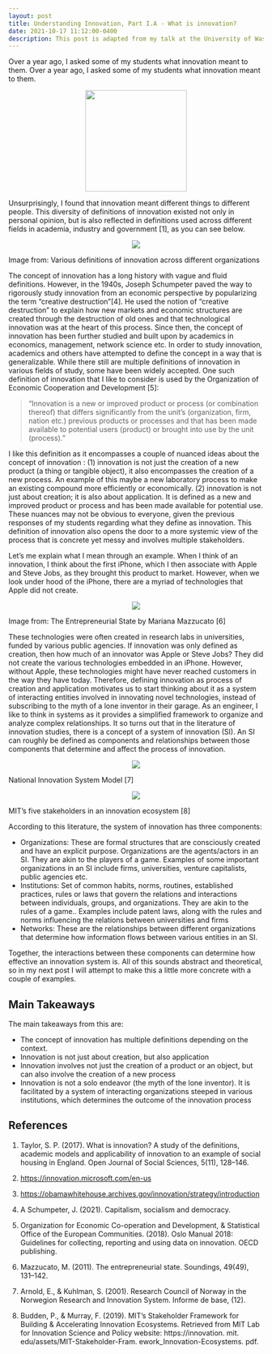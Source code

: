 ```yaml
---
layout: post
title: Understanding Innovation, Part I.A - What is innovation?
date: 2021-10-17 11:12:00-0400
description: This post is adapted from my talk at the University of Washington’s Department of Electrical and Computer Engineering.
---
```


Over a year ago, I asked some of my students what innovation meant to them. Over a year ago, I asked some of my students what innovation meant to them.

<p style="text-align:center;"><img src="{{ site.baseurl }}/assets/img/def_innovation.png" height= "200" width = "200"></p>

Unsurprisingly, I found that innovation meant different things to different people. This diversity of definitions of innovation existed not only in personal opinion, but is also reflected in definitions used across different fields in academia, industry and government [1], as you can see below.

<p style="text-align:center;"><img src="{{ site.baseurl }}/assets/img/def_innovation2.png"></p>
<div class="caption">
     Image from: Various definitions of innovation across different organizations
</div>

The concept of innovation has a long history with vague and fluid definitions. However, in the 1940s, Joseph Schumpeter paved the way to rigorously study innovation from an economic perspective by popularizing the term “creative destruction”[4]. He used the notion of “creative destruction” to explain how new markets and economic structures are created through the destruction of old ones and that technological innovation was at the heart of this process. Since then, the concept of innovation has been further studied and built upon by academics in economics, management, network science etc.
In order to study innovation, academics and others have attempted to define the concept in a way that is generalizable. While there still are multiple definitions of innovation in various fields of study, some have been widely accepted. One such definition of innovation that I like to consider is used by the Organization of Economic Cooperation and Development [5]:

<blockquote>
“Innovation is a new or improved product or process (or combination thereof) that differs significantly from the unit’s (organization, firm, nation etc.) previous products or processes and that has been made available to potential users (product) or brought into use by the unit (process).”
</blockquote>

I like this definition as it encompasses a couple of nuanced ideas about the concept of innovation : (1) innovation is not just the creation of a new product (a thing or tangible object), it also encompasses the creation of a new process. An example of this maybe a new laboratory process to make an existing compound more efficiently or economically. (2) innovation is not just about creation; it is also about application. It is defined as a new and improved product or process and has been made available for potential use. These nuances may not be obvious to everyone, given the previous responses of my students regarding what they define as innovation. This definition of innovation also opens the door to a more systemic view of the process that is concrete yet messy and involves multiple stakeholders.

Let’s me explain what I mean through an example. When I think of an innovation, I think about the first iPhone, which I then associate with Apple and Steve Jobs, as they brought this product to market. However, when we look under hood of the iPhone, there are a myriad of technologies that Apple did not create.

<p style="text-align:center;"><img src="{{ site.baseurl }}/assets/img/iphone_innovation.png"></p>
<div class="caption">
     Image from: The Entrepreneurial State by Mariana Mazzucato [6]
</div>

These technologies were often created in research labs in universities, funded by various public agencies. If innovation was only defined as creation, then how much of an innovator was Apple or Steve Jobs? They did not create the various technologies embedded in an iPhone. However, without Apple, these technologies might have never reached customers in the way they have today. Therefore, defining innovation as process of creation and application motivates us to start thinking about it as a system of interacting entities involved in innovating novel technologies, instead of subscribing to the myth of a lone inventor in their garage.
As an engineer, I like to think in systems as it provides a simplified framework to organize and analyze complex relationships. It so turns out that in the literature of innovation studies, there is a concept of a system of innovation (SI). An SI can roughly be defined as components and relationships between those components that determine and affect the process of innovation.

<p style="text-align:center;"><img src="{{ site.baseurl }}/assets/img/NIS.png"></p>
<div class="caption">
     National Innovation System Model [7] 
</div>
<p style="text-align:center;"><img src="{{ site.baseurl }}/assets/img/MIT.png"></p>
<div class="caption">
     MIT’s five stakeholders in an innovation ecosystem [8]
</div>

According to this literature, the system of innovation has three components:

* Organizations: These are formal structures that are consciously created and have an explicit purpose. Organizations are the agents/actors in an SI. They are akin to the players of a game. Examples of some important organizations in an SI include firms, universities, venture capitalists, public agencies etc.
* Institutions: Set of common habits, norms, routines, established practices, rules or laws that govern the relations and interactions between individuals, groups, and organizations. They are akin to the rules of a game.. Examples include patent laws, along with the rules and norms influencing the relations between universities and firms
* Networks: These are the relationships between different organizations that determine how information flows between various entities in an SI.

Together, the interactions between these components can determine how effective an innovation system is. All of this sounds abstract and theoretical, so in my next post I will attempt to make this a little more concrete with a couple of examples.

## Main Takeaways
The main takeaways from this are: 

* The concept of innovation has multiple definitions depending on the context.
* Innovation is not just about creation, but also application
* Innovation involves not just the creation of a product or an object, but can also involve the creation of a new process
* Innovation is not a solo endeavor (the myth of the lone inventor). It is facilitated by a system of interacting organizations steeped in various institutions, which determines the outcome of the innovation process

## References

1. Taylor, S. P. (2017). What is innovation? A study of the definitions, academic models and applicability of innovation to an example of social housing in England. Open Journal of Social Sciences, 5(11), 128–146.

2. https://innovation.microsoft.com/en-us

3. https://obamawhitehouse.archives.gov/innovation/strategy/introduction

4. A Schumpeter, J. (2021). Capitalism, socialism and democracy.

5. Organization for Economic Co-operation and Development, & Statistical Office of the European Communities. (2018). Oslo Manual 2018: Guidelines for collecting, reporting and using data on innovation. OECD publishing.

6. Mazzucato, M. (2011). The entrepreneurial state. Soundings, 49(49), 131–142.

7. Arnold, E., & Kuhlman, S. (2001). Research Council of Norway in the Norwegion Research and Innovation System. Informe de base, (12).

8. Budden, P., & Murray, F. (2019). MIT’s Stakeholder Framework for Building & Accelerating Innovation Ecosystems. Retrieved from MIT Lab for Innovation Science and Policy website: https://innovation. mit. edu/assets/MIT-Stakeholder-Fram. ework_Innovation-Ecosystems. pdf.
